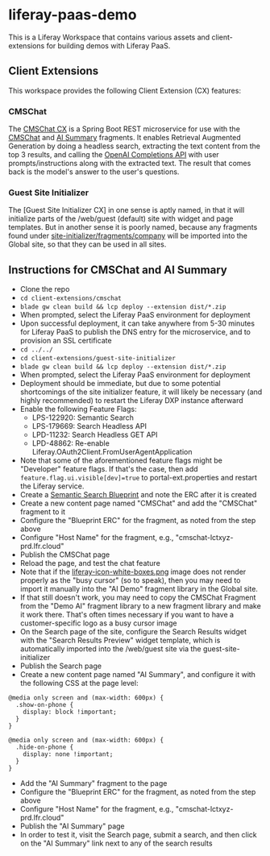 # liferay-paas-demo

This is a Liferay Workspace that contains various assets and client-extensions for building demos with Liferay PaaS.

## Client Extensions

This workspace provides the following Client Extension (CX) features:

### CMSChat

The [CMSChat CX](client-extensions/cmschat) is a Spring Boot REST microservice for use with the [CMSChat](client-extensions/guest-site-initializer/site-initializer/fragments/company/demo-ai/cmschat) and [AI Summary](client-extensions/guest-site-initializer/site-initializer/fragments/company/demo-ai/cmschat) fragments. It enables Retrieval Augmented Generation by doing a headless search, extracting the text content from the top 3 results, and calling the [OpenAI Completions API](https://platform.openai.com/docs/api-reference/completions) with user prompts/instructions along with the extracted text. The result that comes back is the model's answer to the user's questions.

### Guest Site Initializer

The [Guest Site Initializer CX] in one sense is aptly named, in that it will initialize parts of the /web/guest (default) site with widget and page templates. But in another sense it is poorly named, because any fragments found under [site-initializer/fragments/company](client-extensions/guest-site-initializer/site-initializer/fragments/company) will be imported into the Global site, so that they can be used in all sites.

## Instructions for CMSChat and AI Summary

- Clone the repo
- `cd client-extensions/cmschat`
- `blade gw clean build && lcp deploy --extension dist/*.zip`
- When prompted, select the Liferay PaaS environment for deployment
- Upon successful deployment, it can take anywhere from 5-30 minutes for Liferay PaaS to publish the DNS entry for the microservice, and to provision an SSL certificate
- `cd ../../`
- `cd client-extensions/guest-site-initializer`
- `blade gw clean build && lcp deploy --extension dist/*.zip`
- When prompted, select the Liferay PaaS environment for deployment
- Deployment should be immediate, but due to some potential shortcomings of the site initializer feature, it will likely be necessary (and highly recommended) to restart the Liferay DXP instance afterward
- Enable the following Feature Flags:
  - LPS-122920: Semantic Search
  - LPS-179669: Search Headless API
  - LPD-11232: Search Headless GET API
  - LPD-48862: Re-enable Liferay.OAuth2Client.FromUserAgentApplication
- Note that some of the aforementioned feature flags might be "Developer" feature flags. If that's the case, then add `feature.flag.ui.visible[dev]=true` to portal-ext.properties and restart the Liferay service.
- Create a [Semantic Search Blueprint](https://learn.liferay.com/w/dxp/search/liferay-enterprise-search/semantic-search/creating-a-search-blueprint-for-semantic-search) and note the ERC after it is created
- Create a new content page named "CMSChat" and add the "CMSChat" fragment to it
- Configure the "Blueprint ERC" for the fragment, as noted from the step above
- Configure "Host Name" for the fragment, e.g., "cmschat-lctxyz-prd.lfr.cloud"
- Publish the CMSChat page
- Reload the page, and test the chat feature
- Note that if the [liferay-icon-white-boxes.png](client-extensions/guest-site-initializer/site-initializer/fragments/cmschat/liferay-icon-white-boxes.png) image does not render properly as the "busy cursor" (so to speak), then you may need to import it manually into the "AI Demo" fragment library in the Global site.
- If that still doesn't work, you may need to copy the CMSChat Fragment from the "Demo AI" fragment library to a new fragment library and make it work there. That's often times necessary if you want to have a customer-specific logo as a busy cursor image
- On the Search page of the site, configure the Search Results widget with the "Search Results Preview" widget template, which is automatically imported into the /web/guest site via the guest-site-initializer
- Publish the Search page
- Create a new content page named "AI Summary", and configure it with the following CSS at the page level:

```
@media only screen and (max-width: 600px) {
  .show-on-phone {
    display: block !important;
  }
}

@media only screen and (max-width: 600px) {
  .hide-on-phone {
    display: none !important;
  }
}
```

- Add the "AI Summary" fragment to the page
- Configure the "Blueprint ERC" for the fragment, as noted from the step above
- Configure "Host Name" for the fragment, e.g., "cmschat-lctxyz-prd.lfr.cloud"
- Publish the "AI Summary" page
- In order to test it, visit the Search page, submit a search, and then click on the "AI Summary" link next to any of the search results